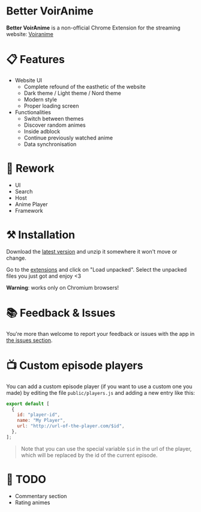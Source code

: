 # Better VoirAnime

**Better VoirAnime** is a non-official Chrome Extension for the streaming website: [Voiranime](https://voiranime.com)

# 📋 Features

- Website UI
  - Complete refound of the easthetic of the website
  - Dark theme / Light theme / Nord theme
  - Modern style
  - Proper loading screen
- Functionalities
  - Switch between themes
  - Discover random animes
  - Inside adblock
  - Continue previously watched anime
  - Data synchronisation

# 🧰 Rework

- UI
- Search
- Host
- Anime Player
- Framework

# ⚒️ Installation

Download the [latest version](https://github.com/Dastan21/BetterVoirAnime/releases/latest) and unzip it somewhere it won't move or change.

Go to the [extensions](chrome://extensions) and click on "Load unpacked". Select the unpacked files you just got and enjoy <3

**Warning**: works only on Chromium browsers!

# 📚 Feedback & Issues

You're more than welcome to report your feedback or issues with the app in [the issues section](https://github.com/Dastan21/BetterVoirAnime/issues).

# 📺 Custom episode players

You can add a custom episode player (if you want to use a custom one you made) by editing the file `public/players.js` and adding a new entry like this:

```js
export default [
  {
    id: "player-id",
    name: "My Player",
    url: "http://url-of-the-player.com/$id",
  },
];
```

> Note that you can use the special variable `$id` in the url of the player, which will be replaced by the id of the current episode.

# 📝 TODO

- Commentary section
- Rating animes
